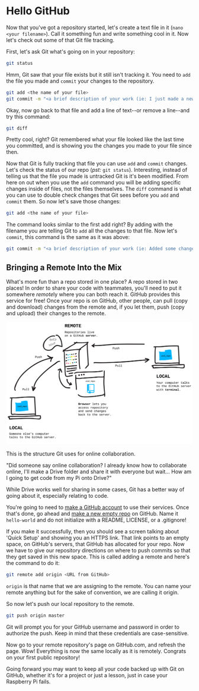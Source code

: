 # Hello GitHub

Now that you've got a repository started, let's create a text file in it (`nano <your filename>`). Call it something fun and write something cool in it. Now let's check out some of that Git file tracking.

First, let's ask Git what's going on in your repository:

```bash
git status
```

Hmm, Git saw that your file exists but it still isn't tracking it. You need to `add` the file you made and `commit` your changes to the repository.

```bash
git add <the name of your file>
git commit -m "<a brief description of your work (ie: I just made a new file!)>"
```

Okay, now go back to that file and add a line of text--or remove a line--and try this command:

```bash
git diff
```

Pretty cool, right? Git remembered what your file looked like the last time you committed, and is showing you the changes you made to your file since then.

Now that Git is fully tracking that file you can use `add` and `commit` changes. Let's check the status of our repo (*pst:* `git status`). Interesting, instead of telling us that the file you made is untracked Git is it's been modified. From here on out when you use the `add` command you will be adding specific changes inside of files, not the files themselves. The `diff` command is what you can use to double check changes that Git sees before you `add` and `commit` them. So now let's save those changes:

```bash
git add <the name of your file>
```

The command looks similar to the first add right? By adding with the filename you are telling Git to `add` all the changes to that file. Now let's `commit`, this command is the same as it was above:

```bash
git commit -m "<a brief description of your work (ie: Added some changes to a file)>"
```

## Bringing a Remote Into the Mix

What's more fun than a repo stored in one place? A repo stored in two places! In order to share your code with teammates, you'll need to put it somewhere *remote*ly where you can both reach it. GitHub provides this service for free! Once your repo is on GitHub, other people, can pull (copy and download) changes from the remote and, if you let them, push (copy and upload) their changes to the remote.

![remotes](/images/remotes.png)

This is the structure Git uses for online collaboration.

"Did someone say online collaboration? I already know how to collaborate online, I'll make a Drive folder and share it with everyone but wait... How am I going to get code from my Pi onto Drive?"

While Drive works well for sharing in some cases, Git has a better way of going about it, especially relating to code.

You're going to need to [make a GitHub account](https://github.com/join) to use their services. Once that's done, go ahead and [make a new empty repo](https://github.com/new) on GitHub. Name it `hello-world` and do not initialize with a README, LICENSE, or a .gitignore!

If you make it successfully, then you should see a screen talking about 'Quick Setup' and showing you an HTTPS link. That link points to an empty space, on GitHub's servers, that GitHub has allocated for your repo. Now we have to give our repository directions on where to push commits so that they get saved in this new space. This is called adding a remote and here's the command to do it:

```bash
git remote add origin <URL from GitHub>
```

`origin` is that name that we are assigning to the remote. You can name your remote anything but for the sake of convention, we are calling it origin.

So now let's push our local repository to the remote.

```bash
git push origin master
```

Git will prompt you for your GitHub username and password in order to authorize the push. Keep in mind that these credentials are case-sensitive.

Now go to your remote repository's page on GitHub.com, and refresh the page. Wow! Everything is now the same locally as it is remotely. Congrats on your first public repository!

Going forward you may want to keep all your code backed up with Git on GitHub, whether it's for a project or just a lesson, just in case your Raspberry Pi fails.
